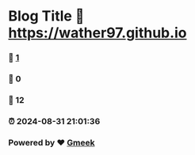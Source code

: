 # Blog Title :link: https://wather97.github.io 
### :page_facing_up: [1](https://wather97.github.io/tag.html) 
### :speech_balloon: 0 
### :hibiscus: 12 
### :alarm_clock: 2024-08-31 21:01:36 
### Powered by :heart: [Gmeek](https://github.com/Meekdai/Gmeek)
